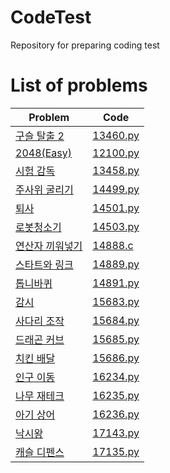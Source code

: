 # CodeTest

Repository for preparing coding test
# List of problems

| Problem                                             | Code                          |
|-----------------------------------------------------|-------------------------------|
| [구슬 탈출 2](https://www.acmicpc.net/problem/13460)    | [13460.py](./Python/13460.py) |
| [2048(Easy)](https://www.acmicpc.net/problem/12100) | [12100.py](./Python/12100.py) |
| [시험 감독](https://www.acmicpc.net/problem/13458)      | [13458.py](./Python/13458.py) |
| [주사위 굴리기](https://www.acmicpc.net/problem/14499)    | [14499.py](./Python/14499.py) |
| [퇴사](https://www.acmicpc.net/problem/14501)         | [14501.py](./Python/14501.py) |
| [로봇청소기](https://www.acmicpc.net/problem/14503)      | [14503.py](./Python/14503.py) |
| [연산자 끼워넣기](https://www.acmicpc.net/problem/14888)   | [14888.c](./C/14888.c)        |
| [스타트와 링크](https://www.acmicpc.net/problem/14889)    | [14889.py](./Python/14889.py) |
| [톱니바퀴](https://www.acmicpc.net/problem/14891)       | [14891.py](./Python/14891.py) |
| [감시](https://www.acmicpc.net/problem/15683)         | [15683.py](./Python/15683.py) |
| [사다리 조작](https://www.acmicpc.net/problem/15684)     | [15684.py](./Python/15684.py) |
| [드래곤 커브](https://www.acmicpc.net/problem/15685)     | [15685.py](./Python/15685.py) |
| [치킨 배달](https://www.acmicpc.net/problem/15686)      | [15686.py](./Python/15686.py) |
| [인구 이동](https://www.acmicpc.net/problem/16234)      | [16234.py](./Python/16234.py) |
| [나무 재테크](https://www.acmicpc.net/problem/16235)     | [16235.py](./Python/16235.py) |
| [아기 상어](https://www.acmicpc.net/problem/16236)      | [16236.py](./Python/16236.py) |
| [낙시왕](https://www.acmicpc.net/problem/17143)        | [17143.py](./Python/17143.py) |
| [캐슬 디펜스](https://www.acmicpc.net/problem/17135)    | [17135.py](./Python/17135.py) |